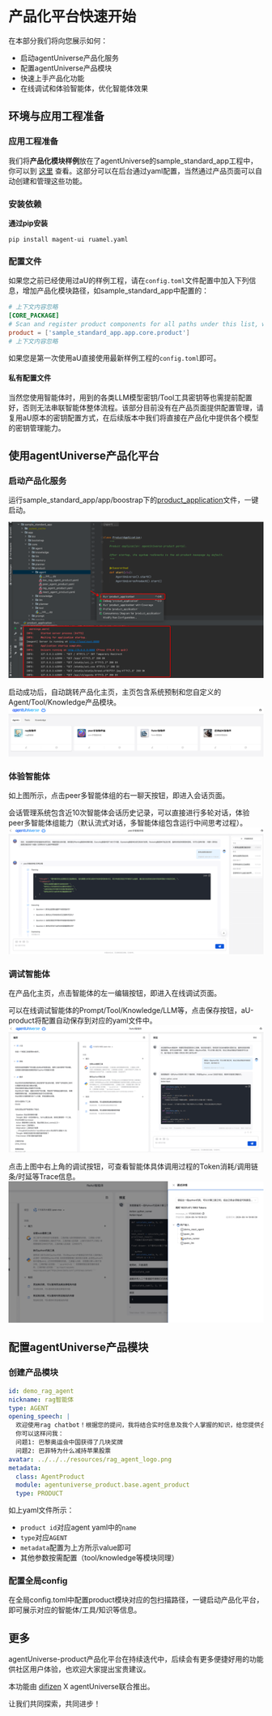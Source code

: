 # 产品化平台快速开始
在本部分我们将向您展示如何：
* 启动agentUniverse产品化服务
* 配置agentUniverse产品模块
* 快速上手产品化功能
* 在线调试和体验智能体，优化智能体效果

## 环境与应用工程准备
### 应用工程准备
我们将**产品化模块样例**放在了agentUniverse的sample_standard_app工程中，你可以到 [这里](../../../sample_standard_app/app/core/product) 查看。这部分可以在后台通过yaml配置，当然通过产品页面可以自动创建和管理这些功能。

### 安装依赖
**通过pip安装**
```shell
pip install magent-ui ruamel.yaml
```

### 配置文件
如果您之前已经使用过aU的样例工程，请在`config.toml`文件配置中加入下列信息，增加产品化模块路径，如sample_standard_app中配置的：
```toml
# 上下文内容忽略
[CORE_PACKAGE]
# Scan and register product components for all paths under this list, with priority over the default.
product = ['sample_standard_app.app.core.product']
# 上下文内容忽略
```
如果您是第一次使用aU直接使用最新样例工程的`config.toml`即可。

#### 私有配置文件
当然您使用智能体时，用到的各类LLM模型密钥/Tool工具密钥等也需提前配置好，否则无法串联智能体整体流程。该部分目前没有在产品页面提供配置管理，请复用aU原本的密钥配置方式，在后续版本中我们将直接在产品化中提供各个模型的密钥管理能力。


## 使用agentUniverse产品化平台
### 启动产品化服务
运行sample_standard_app/app/boostrap下的[product_application](../../../sample_standard_app/app/bootstrap/product_application.py)文件，一键启动。

![img.png](../_picture/product_start.png)

启动成功后，自动跳转产品化主页，主页包含系统预制和您自定义的Agent/Tool/Knowledge产品模块。
![agentuniverse_product_homepage](../_picture/agentuniverse_product_homepage.png)

### 体验智能体
如上图所示，点击peer多智能体组的右一聊天按钮，即进入会话页面。

会话管理系统包含近10次智能体会话历史记录，可以直接进行多轮对话，体验peer多智能体组能力（默认流式对话，多智能体组包含运行中间思考过程）。
![agentuniverse_product_agent_chat](../_picture/agentuniverse_product_agent_chat.png)

### 调试智能体
在产品化主页，点击智能体的左一编辑按钮，即进入在线调试页面。

可以在线调试智能体的Prompt/Tool/Knowledge/LLM等，点击保存按钮，aU-product将配置自动保存到对应的yaml文件中。
![agentuniverse_product_agent_editor](../_picture/agentuniverse_product_agent_editor.png)

点击上图中右上角的调试按钮，可查看智能体具体调用过程的Token消耗/调用链条/时延等Trace信息。
![agentuniverse_product_agent_trace](../_picture/agentuniverse_product_agent_trace.png)

## 配置agentUniverse产品模块
### 创建产品模块
```yaml
id: demo_rag_agent
nickname: rag智能体
type: AGENT
opening_speech: |
  欢迎使用rag chatbot！根据您的提问，我将结合实时信息及我个人掌握的知识，给您提供合理的解答。
  你可以这样问我：
  问题1: 巴黎奥运会中国获得了几块奖牌
  问题2: 巴菲特为什么减持苹果股票
avatar: ../../../resources/rag_agent_logo.png
metadata:
  class: AgentProduct
  module: agentuniverse_product.base.agent_product
  type: PRODUCT
```
如上yaml文件所示：
- `product id`对应agent yaml中的`name`
- `type`对应`AGENT`
- `metadata`配置为上方所示value即可
- 其他参数按需配置（tool/knowledge等模块同理）

### 配置全局config
在全局config.toml中配置product模块对应的包扫描路径，一键启动产品化平台，即可展示对应的智能体/工具/知识等信息。

## 更多
agentUniverse-product产品化平台在持续迭代中，后续会有更多便捷好用的功能供社区用户体验，也欢迎大家提出宝贵建议。

本功能由 [difizen](https://github.com/difizen/magent) X agentUniverse联合推出。

让我们共同探索，共同进步！